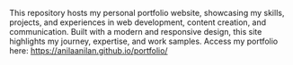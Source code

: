 This repository hosts my personal portfolio website, showcasing my skills, projects, and experiences in web development, content creation, and communication. Built with a modern and responsive design, this site highlights my journey, expertise, and work samples. 
Access my portfolio here: https://anilaanilan.github.io/portfolio/
